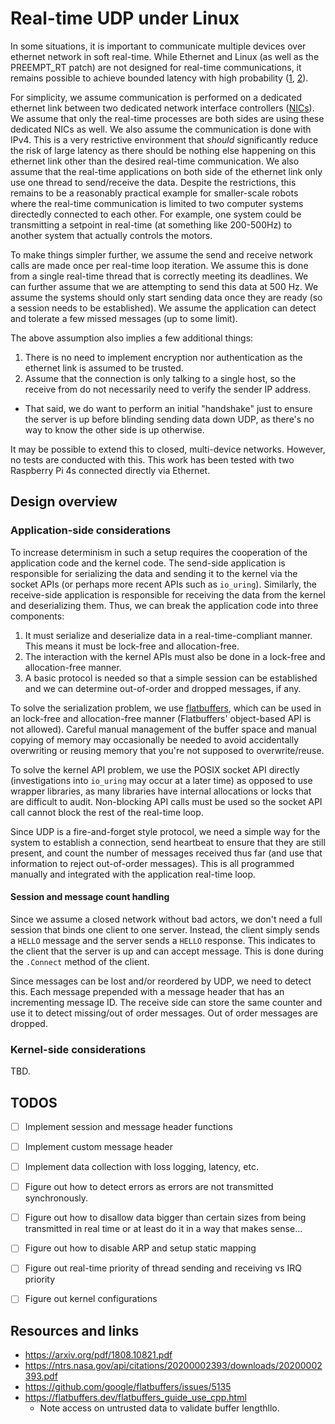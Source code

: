 Real-time UDP under Linux
=========================

In some situations, it is important to communicate multiple devices over
ethernet network in soft real-time. While Ethernet and Linux (as well as the
PREEMPT_RT patch) are not designed for real-time communications, it remains
possible to achieve bounded latency with high probability ([1][1], [2][2]).

For simplicity, we assume communication is performed on a dedicated ethernet
link between two dedicated network interface controllers ([NICs][3]). We assume
that only the real-time processes are both sides are using these dedicated NICs
as well. We also assume the communication is done with IPv4. This is a very
restrictive environment that _should_ significantly reduce the risk of large
latency as there should be nothing else happening on this ethernet link other
than the desired real-time communication. We also assume that the real-time
applications on both side of the ethernet link only use one thread to
send/receive the data. Despite the restrictions, this remains to be a reasonably
practical example for smaller-scale robots where the real-time communication is
limited to two computer systems directedly connected to each other. For example,
one system could be transmitting a setpoint in real-time (at something like
200-500Hz) to another system that actually controls the motors.

To make things simpler further, we assume the send and receive network calls are
made once per real-time loop iteration. We assume this is done from a single
real-time thread that is correctly meeting its deadlines. We can further assume
that we are attempting to send this data at 500 Hz. We assume the systems should
only start sending data once they are ready (so a session needs to be
established). We assume the application can detect and tolerate a few missed
messages (up to some limit).

[1]: https://arxiv.org/pdf/1808.10821.pdf
[2]: https://ntrs.nasa.gov/api/citations/20200002393/downloads/20200002393.pdf
[3]: https://en.wikipedia.org/wiki/Network_interface_controller

The above assumption also implies a few additional things:

1. There is no need to implement encryption nor authentication as the ethernet
   link is assumed to be trusted.
2. Assume that the connection is only talking to a single host, so the receive
   from do not necessarily need to verify the sender IP address.
  - That said, we do want to perform an initial "handshake" just to ensure the
    server is up before blinding sending data down UDP, as there's no way to
    know the other side is up otherwise.

It may be possible to extend this to closed, multi-device networks. However, no
tests are conducted with this. This work has been tested with two Raspberry Pi
4s connected directly via Ethernet.

Design overview
---------------

### Application-side considerations

To increase determinism in such a setup requires the cooperation of the
application code and the kernel code. The send-side application is
responsible for serializing the data and sending it to the kernel via the socket
APIs (or perhaps more recent APIs such as `io_uring`). Similarly, the
receive-side application is responsible for receiving the data from the kernel
and deserializing them. Thus, we can break the application code into three
components:

1. It must serialize and deserialize data in a real-time-compliant manner. This
   means it must be lock-free and allocation-free.
2. The interaction with the kernel APIs must also be done in a lock-free and
   allocation-free manner.
3. A basic protocol is needed so that a simple session can be established and we
   can determine out-of-order and dropped messages, if any.

To solve the serialization problem, we use [flatbuffers][4], which can be used
in an lock-free and allocation-free manner (Flatbuffers' object-based API is not
allowed). Careful manual management of the buffer space and manual copying of
memory may occasionally be needed to avoid accidentally overwriting or reusing
memory that you're not supposed to overwrite/reuse.

[4]: https://flatbuffers.dev/

To solve the kernel API problem, we use the POSIX socket API directly
(investigations into `io_uring` may occur at a later time) as opposed to use
wrapper libraries, as many libraries have internal allocations or locks that are
difficult to audit. Non-blocking API calls must be used so the socket API call
cannot block the rest of the real-time loop.

Since UDP is a fire-and-forget style protocol, we need a simple way for the
system to establish a connection, send heartbeat to ensure that they are still
present, and count the number of messages received thus far (and use that
information to reject out-of-order messages). This is all programmed manually
and integrated with the application real-time loop.

#### Session and message count handling

Since we assume a closed network without bad actors, we don't need a full
session that binds one client to one server. Instead, the client simply sends a
`HELLO` message and the server sends a `HELLO` response. This indicates to the
client that the server is up and can accept message. This is done during the
`.Connect` method of the client.

Since messages can be lost and/or reordered by UDP, we need to detect this. Each
message prepended with a message header that has an incrementing message ID. The
receive side can store the same counter and use it to detect missing/out of
order messages. Out of order messages are dropped.

### Kernel-side considerations

TBD.

TODOS
-----

- [ ] Implement session and message header functions
- [ ] Implement custom message header
- [ ] Implement data collection with loss logging, latency, etc.
- [ ] Figure out how to detect errors as errors are not transmitted synchronously.
- [ ] Figure out how to disallow data bigger than certain sizes from being transmitted in real time or at least do it in a way that makes sense...
- [ ] Figure out how to disable ARP and setup static mapping
- [ ] Figure out real-time priority of thread sending and receiving vs IRQ priority
- [ ] Figure out kernel configurations


Resources and links
-------------------

- https://arxiv.org/pdf/1808.10821.pdf
- https://ntrs.nasa.gov/api/citations/20200002393/downloads/20200002393.pdf
- https://github.com/google/flatbuffers/issues/5135
- https://flatbuffers.dev/flatbuffers_guide_use_cpp.html
  - Note access on untrusted data to validate buffer lengthllo.

